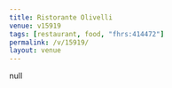 ```yaml
---
title: Ristorante Olivelli
venue: v15919
tags: [restaurant, food, "fhrs:414472"]
permalink: /v/15919/
layout: venue
---
```

null